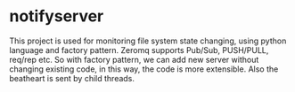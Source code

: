 # notifyserver
This project is used for monitoring file system state changing, using python language and factory pattern. Zeromq supports Pub/Sub, PUSH/PULL, 
req/rep etc. So with factory pattern, we can add new server without changing existing code, in this way, the code is more extensible.
Also the beatheart is sent by child threads.
